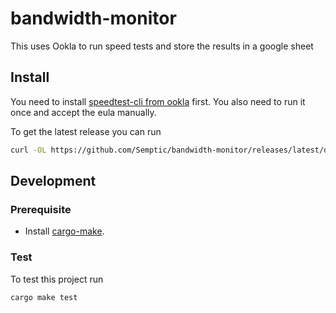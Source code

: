 <!-- 
If you want to attach some badges, comment them out. You need to adapt the parts in [[ ]])

[![Crates.io](https://img.shields.io/crates/v/bandwidth-monitor?label=bandwidth-monitor)](https://crates.io/crates/bandwidth-monitor)
[![Crates.io](https://img.shields.io/crates/v/bandwidth-monitor-lib?label=bandwidth-monitor-lib)](https://crates.io/crates/bandwidth-monitor-lib)
[![GitHub](https://img.shields.io/github/license/[[user]]/bandwidth-monitor)](https://github.com/[[user]]/bandwidth-monitor/blob/main/LICENSE)
![test](https://github.com/[[user]]/bandwidth-monitor/workflows/test/badge.svg)

-->

# bandwidth-monitor

This uses Ookla to run speed tests and store the results in a google sheet

## Install

You need to install [speedtest-cli from ookla](https://www.speedtest.net/de/apps/cli) first. You also 
need to run it once and accept the eula manually.

To get the latest release you can run
```bash
curl -OL https://github.com/Semptic/bandwidth-monitor/releases/latest/download/bandwidth-monitor
```

## Development

### Prerequisite

* Install [cargo-make](https://github.com/sagiegurari/cargo-make). 

### Test

To test this project run

```bash
cargo make test
```